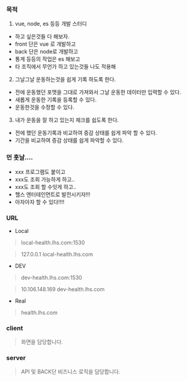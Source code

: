 ### 목적
1. vue, node, es 등등 개발 스터디
- 하고 싶은것들 다 해보자.
- front 단은 vue 로 개발하고
- back 단은 node로 개발하고
- 통계 등등의 작업은 es 해보고
- 타 조직에서 무언가 하고 있는것들 나도 적용해 

2. 그날그날 운동하는것을 쉽게 기록 하도록 한다.
- 전에 운동했던 포맷을 그대로 가져와서 그날 운동한 데이터만 입력할 수 있다.
- 새롭게 운동한 기록을 등록할 수 있다.
- 운동한것을 수정할 수 있다.

3. 내가 운동을 잘 하고 있는지 체크를 쉽도록 한다.
- 전에 했던 운동기록과 비교하여 증감 상태를 쉽게 파악 할 수 있다.
- 기간을 비교하여 증감 상태를 쉽게 파악할 수 있다.

### 먼 훗날....
- xxx 프로그램도 붙이고
- xxx도 조회 가능하게 하고..
- xxx도 조회 할 수잇게 하고..
- 헬스 엔터테인먼트로 발전시키자!!! 
- 아자아자 할 수 있다!!!!


### URL
- Local
> local-health.lhs.com:1530

> 127.0.0.1    local-health.lhs.com

- DEV
> dev-health.lhs.com:1530

> 10.106.148.169    dev-health.lhs.com

- Real
> health.lhs.com

### client

> 화면을 담당합니다.

### server

> API 및 BACK단 비즈니스 로직을 담당합니다.
